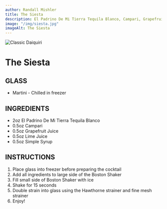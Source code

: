 ```yaml
---
author: Randall Mishler
title: The Siesta
description: El Padrino De Mi Tierra Tequila Blanco, Campari, Grapefruit Juice, Lime Juice, Simple Syrup
image: "/img/siesta.jpg"
imageAlt: The Siesta
---
```


![Classic Daiquiri](/img/siesta.jpg "Picture of The Siesta")

# The Siesta

## GLASS

-   Martini - Chilled in freezer

## INGREDIENTS

-   2oz El Padrino De Mi Tierra Tequila Blanco
-   0.5oz Campari
-   0.5oz Grapefruit Juice
-   0.5oz Lime Juice
-   0.5oz Simple Syrup


## INSTRUCTIONS

1. Place glass into freezer before preparing the cocktail
2. Add all ingredients to large side of the Boston Shaker
3. Fill small side of Boston Shaker with ice
4. Shake for 15 seconds
5. Double strain into glass using the Hawthorne strainer and fine mesh strainer
6. Enjoy!

